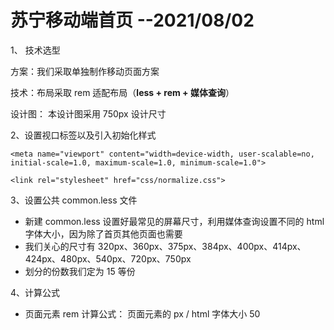 # 苏宁移动端首页 --2021/08/02

1、 技术选型

方案：我们采取单独制作移动页面方案

技术：布局采取 rem 适配布局（**less + rem + 媒体查询**）

设计图： 本设计图采用 750px 设计尺寸

2、设置视口标签以及引入初始化样式

```
<meta name="viewport" content="width=device-width, user-scalable=no,         initial-scale=1.0, maximum-scale=1.0, minimum-scale=1.0">

<link rel="stylesheet" href="css/normalize.css">
```

3、设置公共 common.less 文件

-   新建 common.less 设置好最常见的屏幕尺寸，利用媒体查询设置不同的 html 字体大小，因为除了首页其他页面也需要
-   我们关心的尺寸有 320px、360px、375px、384px、400px、414px、424px、480px、540px、720px、750px
-   划分的份数我们定为 15 等份

4、计算公式

-   页面元素 rem 计算公式： 页面元素的 px / html 字体大小 50
